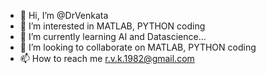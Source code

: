 - 👋 Hi, I’m @DrVenkata
- 👀 I’m interested in MATLAB, PYTHON coding
- 🌱 I’m currently learning  AI and Datascience...
- 💞️ I’m looking to collaborate on MATLAB, PYTHON coding
- 📫 How to reach me r.v.k.1982@gmail.com

<!---
DrVenkata/DrVenkata is a ✨ special ✨ repository because its `README.md` (this file) appears on your GitHub profile.
You can click the Preview link to take a look at your changes.
--->
